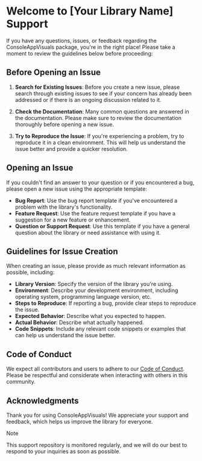 # Welcome to [Your Library Name] Support

If you have any questions, issues, or feedback regarding the ConsoleAppVisuals package, you're in the right place! Please take a moment to review the guidelines below before proceeding:

## Before Opening an Issue

1. **Search for Existing Issues**: Before you create a new issue, please search through existing issues to see if your concern has already been addressed or if there is an ongoing discussion related to it.

2. **Check the Documentation**: Many common questions are answered in the documentation. Please make sure to review the documentation thoroughly before opening a new issue.

3. **Try to Reproduce the Issue**: If you're experiencing a problem, try to reproduce it in a clean environment. This will help us understand the issue better and provide a quicker resolution.

## Opening an Issue

If you couldn't find an answer to your question or if you encountered a bug, please open a new issue using the appropriate template:

- **Bug Report**: Use the bug report template if you've encountered a problem with the library's functionality.
- **Feature Request**: Use the feature request template if you have a suggestion for a new feature or enhancement.
- **Question or Support Request**: Use this template if you have a general question about the library or need assistance with using it.

## Guidelines for Issue Creation

When creating an issue, please provide as much relevant information as possible, including:

- **Library Version**: Specify the version of the library you're using.
- **Environment**: Describe your development environment, including operating system, programming language version, etc.
- **Steps to Reproduce**: If reporting a bug, provide clear steps to reproduce the issue.
- **Expected Behavior**: Describe what you expected to happen.
- **Actual Behavior**: Describe what actually happened.
- **Code Snippets**: Include any relevant code snippets or examples that can help us understand the issue better.

## Code of Conduct

We expect all contributors and users to adhere to our [Code of Conduct](CODE_OF_CONDUCT.md). Please be respectful and considerate when interacting with others in this community.

## Acknowledgments

Thank you for using ConsoleAppVisuals! We appreciate your support and feedback, which helps us improve the library for everyone.

> [!NOTE]
> This support repository is monitored regularly, and we will do our best to respond to your inquiries as soon as possible.
